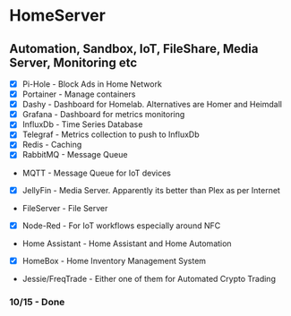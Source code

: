 # HomeServer

## Automation, Sandbox, IoT, FileShare, Media Server, Monitoring etc


- [x] Pi-Hole - Block Ads in Home Network
- [x] Portainer - Manage containers 
- [x] Dashy - Dashboard for Homelab. Alternatives are Homer and Heimdall
- [x] Grafana - Dashboard for metrics monitoring
- [x] InfluxDb - Time Series Database
- [x] Telegraf - Metrics collection to push to InfluxDb
- [x] Redis - Caching
- [x] RabbitMQ - Message Queue
- MQTT - Message Queue for IoT devices
- [x] JellyFin - Media Server. Apparently its better than Plex as per Internet
- FileServer - File Server
- [x] Node-Red - For IoT workflows especially around NFC
- Home Assistant - Home Assistant and Home Automation
- [x] HomeBox - Home Inventory Management System
- Jessie/FreqTrade - Either one of them for Automated Crypto Trading

### 10/15 - Done